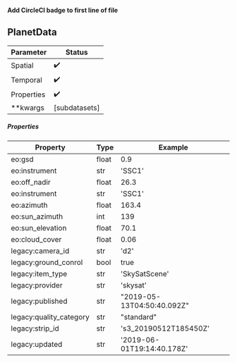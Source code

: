**Add CircleCI badge to first line of file**

## PlanetData

| Parameter | Status |
| ----------| ------ |
| Spatial | :heavy_check_mark: |
| Temporal | :heavy_check_mark: |
| Properties | :heavy_check_mark: |
| **kwargs | [subdatasets] |

##### Properties
| Property | Type | Example |
|--------------------------|-------|-------------|
| eo:gsd | float | 0.9 |
| eo:instrument | str | 'SSC1' |
| eo:off_nadir | float | 26.3 |
| eo:instrument | str | 'SSC1' |
| eo:azimuth | float | 163.4 |
| eo:sun_azimuth | int | 139 |
| eo:sun_elevation | float | 70.1 |
| eo:cloud_cover | float | 0.06 |
| legacy:camera_id | str | 'd2' |
| legacy:ground_conrol | bool | true |
| legacy:item_type | str | 'SkySatScene' |
| legacy:provider | str | 'skysat' |
| legacy:published | str | "2019-05-13T04:50:40.092Z" |
| legacy:quality_category | str | "standard" |
| legacy:strip_id | str | 's3_20190512T185450Z' |
| legacy:updated | str | '2019-06-01T19:14:40.178Z' |



